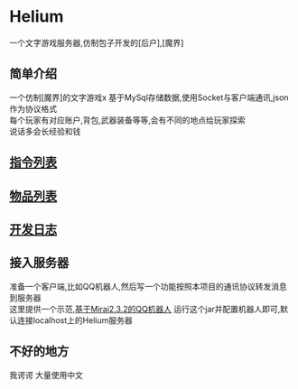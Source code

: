 # Helium
一个文字游戏服务器,仿制包子开发的\[后户\],\[魔界\]  
## 简单介绍
一个仿制\[魔界\]的文字游戏x
基于MySql存储数据,使用Socket与客户端通讯,json作为协议格式  
每个玩家有对应账户,背包,武器装备等等,会有不同的地点给玩家探索  
说话多会长经验和钱  
## [指令列表](指令列表.md)
## [物品列表](物品列表.md)
## [开发日志](devlopement.md)
## 接入服务器
准备一个客户端,比如QQ机器人,然后写一个功能按照本项目的通讯协议转发消息到服务器  
这里提供一个示范,[基于Mirai2.3.2的QQ机器人](http://www.tonyn.cn:10000/download/helium-mirai-client.jar) 运行这个jar并配置机器人即可,默认连接localhost上的Helium服务器

## 不好的地方
我谔谔 大量使用中文
